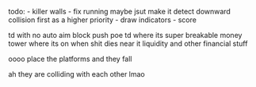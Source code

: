todo:
    - killer walls
    - fix running
        maybe jsut make it detect downward collision first as a higher priority
    - draw indicators
    - score

td with no auto aim
block push
poe td where its super breakable
money tower where its on when shit dies near it
liquidity and other financial stuff

oooo place the platforms and they fall

ah they are colliding with each other lmao